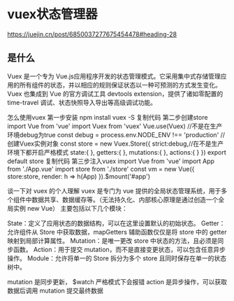 # vuex状态管理器

https://juejin.cn/post/6850037277675454478#heading-28

## 是什么

Vuex 是一个专为 Vue.js应用程序开发的状态管理模式。它采用集中式存储管理应用的所有组件的状态，并以相应的规则保证状态以一种可预测的方式发生变化。Vuex 也集成到 Vue 的官方调试工具 devtools extension，提供了诸如零配置的 time-travel 调试、状态快照导入导出等高级调试功能。





怎么使用vuex
第一步安装
npm install vuex -S
复制代码
第二步创建store
import Vue from 'vue'
import Vuex from 'vuex'
Vue.use(Vuex)
//不是在生产环境debug为true
const debug = process.env.NODE_ENV !== 'production'
//创建Vuex实例对象
const store = new Vuex.Store({
    strict:debug,//在不是生产环境下都开启严格模式
    state:{
    },
    getters:{
    },
    mutations:{
    },
    actions:{
    }
})
export default store
复制代码
第三步注入vuex
import Vue from 'vue'
import App from './App.vue'
import store from './store'
const vm = new Vue({
    store:store,
    render: h => h(App)
}).$mount('#app')




谈一下对 vuex 的个人理解
vuex 是专门为 vue 提供的全局状态管理系统，用于多个组件中数据共享、数据缓存等。（无法持久化、内部核心原理是通过创造一个全局实例 new Vue）
主要包括以下几个模块：

State：定义了应用状态的数据结构，可以在这里设置默认的初始状态。
Getter：允许组件从 Store 中获取数据，mapGetters 辅助函数仅仅是将 store 中的 getter 映射到局部计算属性。
Mutation：是唯一更改 store 中状态的方法，且必须是同步函数。
Action：用于提交 mutation，而不是直接变更状态，可以包含任意异步操作。
Module：允许将单一的 Store 拆分为多个 store 且同时保存在单一的状态树中。


mutation 是同步更新， $watch 严格模式下会报错
action 是异步操作，可以获取数据后调用 mutation 提交最终数据
